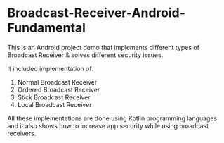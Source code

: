 # Broadcast-Receiver-Android-Fundamental
This is an Android project demo that implements different types of Broadcast Receiver &amp; solves different security issues.

It included implementation of:
1. Normal Broadcast Receiver
2. Ordered Broadcast Receiver
3. Stick Broadcast Receiver
4. Local Broadcast Receiver

All these implementations are done using Kotlin programming languages and it also shows how to increase app security while using broadcast receivers.
